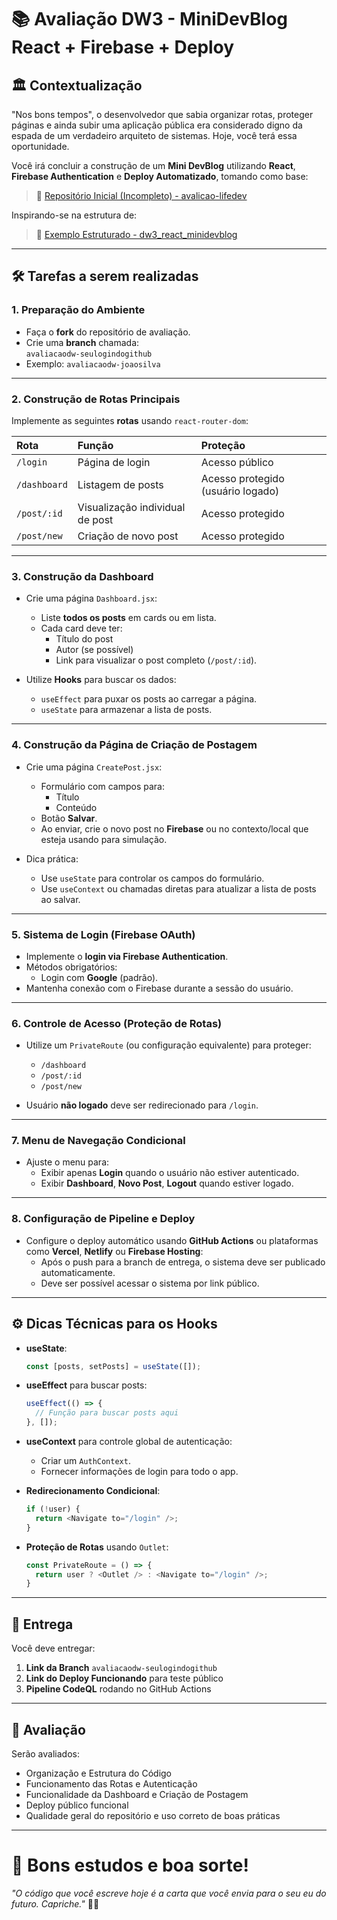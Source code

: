 # 📚 Avaliação DW3 - MiniDevBlog React + Firebase + Deploy

## 🏛️ Contextualização

"Nos bons tempos", o desenvolvedor que sabia organizar rotas, proteger páginas e ainda subir uma aplicação pública era considerado digno da espada de um verdadeiro arquiteto de sistemas. Hoje, você terá essa oportunidade.

Você irá concluir a construção de um **Mini DevBlog** utilizando **React**, **Firebase Authentication** e **Deploy Automatizado**, tomando como base:

> 🔗 [Repositório Inicial (Incompleto) - avalicao-lifedev](https://github.com/victoricoma/avaliacao-lifedev.git)

Inspirando-se na estrutura de:

> 🔗 [Exemplo Estruturado - dw3_react_minidevblog](https://github.com/victoricoma/dw3_react_minidevblog)

---

## 🛠️ Tarefas a serem realizadas

### 1. Preparação do Ambiente

- Faça o **fork** do repositório de avaliação.
- Crie uma **branch** chamada:  
  `avaliacaodw-seulogindogithub`
- Exemplo: `avaliacaodw-joaosilva`

---

### 2. Construção de Rotas Principais

Implemente as seguintes **rotas** usando `react-router-dom`:

| Rota | Função | Proteção |
|:----|:------|:------|
| `/login` | Página de login | Acesso público |
| `/dashboard` | Listagem de posts | Acesso protegido (usuário logado) |
| `/post/:id` | Visualização individual de post | Acesso protegido |
| `/post/new` | Criação de novo post | Acesso protegido |

---

### 3. Construção da Dashboard

- Crie uma página `Dashboard.jsx`:
  - Liste **todos os posts** em cards ou em lista.
  - Cada card deve ter:
    - Título do post
    - Autor (se possível)
    - Link para visualizar o post completo (`/post/:id`).

- Utilize **Hooks** para buscar os dados:
  - `useEffect` para puxar os posts ao carregar a página.
  - `useState` para armazenar a lista de posts.

---

### 4. Construção da Página de Criação de Postagem

- Crie uma página `CreatePost.jsx`:
  - Formulário com campos para:
    - Título
    - Conteúdo
  - Botão **Salvar**.
  - Ao enviar, crie o novo post no **Firebase** ou no contexto/local que esteja usando para simulação.

- Dica prática:
  - Use `useState` para controlar os campos do formulário.
  - Use `useContext` ou chamadas diretas para atualizar a lista de posts ao salvar.

---

### 5. Sistema de Login (Firebase OAuth)

- Implemente o **login via Firebase Authentication**.
- Métodos obrigatórios:
  - Login com **Google** (padrão).
- Mantenha conexão com o Firebase durante a sessão do usuário.

---

### 6. Controle de Acesso (Proteção de Rotas)

- Utilize um `PrivateRoute` (ou configuração equivalente) para proteger:
  - `/dashboard`
  - `/post/:id`
  - `/post/new`

- Usuário **não logado** deve ser redirecionado para `/login`.

---

### 7. Menu de Navegação Condicional

- Ajuste o menu para:
  - Exibir apenas **Login** quando o usuário não estiver autenticado.
  - Exibir **Dashboard**, **Novo Post**, **Logout** quando estiver logado.

---

### 8. Configuração de Pipeline e Deploy

- Configure o deploy automático usando **GitHub Actions** ou plataformas como **Vercel**, **Netlify** ou **Firebase Hosting**:
  - Após o push para a branch de entrega, o sistema deve ser publicado automaticamente.
  - Deve ser possível acessar o sistema por link público.

---

## ⚙️ Dicas Técnicas para os Hooks

- **useState**:
  ```javascript
  const [posts, setPosts] = useState([]);
  ```

- **useEffect** para buscar posts:
  ```javascript
  useEffect(() => {
    // Função para buscar posts aqui
  }, []);
  ```

- **useContext** para controle global de autenticação:
  - Criar um `AuthContext`.
  - Fornecer informações de login para todo o app.

- **Redirecionamento Condicional**:
  ```javascript
  if (!user) {
    return <Navigate to="/login" />;
  }
  ```

- **Proteção de Rotas** usando `Outlet`:
  ```javascript
  const PrivateRoute = () => {
    return user ? <Outlet /> : <Navigate to="/login" />;
  }
  ```

---

## 📌 Entrega

Você deve entregar:

1. **Link da Branch** `avaliacaodw-seulogindogithub`
2. **Link do Deploy Funcionando** para teste público
3. **Pipeline CodeQL** rodando no GitHub Actions

---

## 📅 Avaliação

Serão avaliados:

- Organização e Estrutura do Código
- Funcionamento das Rotas e Autenticação
- Funcionalidade da Dashboard e Criação de Postagem
- Deploy público funcional
- Qualidade geral do repositório e uso correto de boas práticas

---

# 🚀 Bons estudos e boa sorte!  
*"O código que você escreve hoje é a carta que você envia para o seu eu do futuro. Capriche."* 📜🚀

